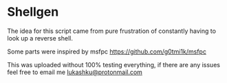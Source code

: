 # Shellgen


The idea for this script came from pure frustration of constantly having to look up a reverse shell.

Some parts were inspired by msfpc https://github.com/g0tmi1k/msfpc

This was uploaded without 100% testing everything, if there are any issues feel free to email me lukashku@protonmail.com
